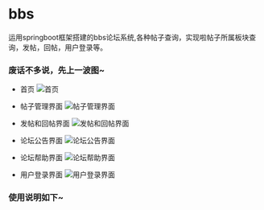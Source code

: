# bbs
运用springboot框架搭建的bbs论坛系统,各种帖子查询，实现啦帖子所属板块查询，发帖，回帖，用户登录等。
### 废话不多说，先上一波图~
- 首页
![首页](https://github.com/tfleof/bbs/blob/master/img/localhost_8080_index.jsp.png)

- 帖子管理界面
![帖子管理界面](https://github.com/tfleof/bbs/blob/master/img/localhost_8080_topic_GetAllTopic.do.png)

- 发帖和回帖界面
![发帖和回帖界面](https://github.com/tfleof/bbs/blob/master/img/localhost_8080_topic_goTopic.do_id=1.png)

- 论坛公告界面
![论坛公告界面](https://github.com/tfleof/bbs/blob/master/img/localhost_8080_index.jsp.png)

- 论坛帮助界面
![论坛帮助界面](https://github.com/tfleof/bbs/blob/master/img/localhost_8080_index.jsp.png)

- 用户登录界面
![用户登录界面](https://github.com/tfleof/bbs/blob/master/img/localhost_8080_login.jsp.png)

### 使用说明如下~
